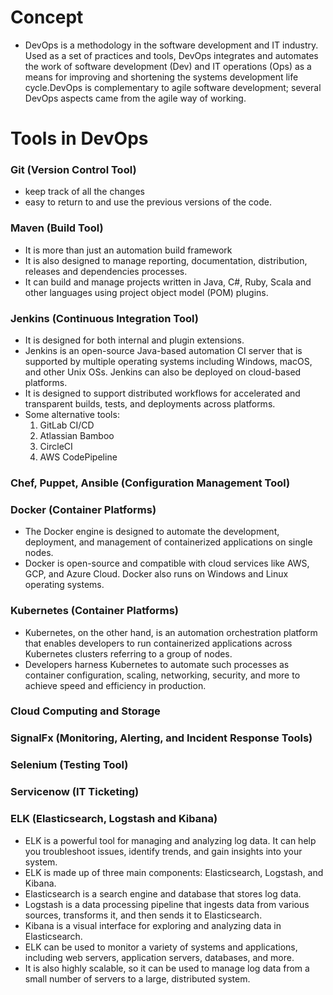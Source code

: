 # Concept
- DevOps is a methodology in the software development and IT industry. Used as a set of practices and tools, DevOps integrates and automates the work of software development (Dev) and IT operations (Ops) as a means for improving and shortening the systems development life cycle.DevOps is complementary to agile software development; several DevOps aspects came from the agile way of working.
# Tools in DevOps
### Git (Version Control Tool)
- keep track of all the changes
- easy to return to and use the previous versions of the code.
### Maven (Build Tool)
- It is more than just an automation build framework
- It is also designed to manage reporting, documentation, distribution, releases and dependencies processes.
- It can build and manage projects written in Java, C#, Ruby, Scala and other languages using project object model (POM) plugins.
### Jenkins (Continuous Integration Tool)
- It is designed for both internal and plugin extensions. 
- Jenkins is an open-source Java-based automation CI server that is supported by multiple operating systems including Windows, macOS, and other Unix OSs. Jenkins can also be deployed on cloud-based platforms. 
- It is designed to support distributed workflows for accelerated and transparent builds, tests, and deployments across platforms.
- Some alternative tools:
    1. GitLab CI/CD
    2. Atlassian Bamboo
    3. CircleCI
    4. AWS CodePipeline
### Chef, Puppet, Ansible (Configuration Management Tool)
### Docker (Container Platforms)
- The Docker engine is designed to automate the development, deployment, and management of containerized applications on single nodes. 
- Docker is open-source and compatible with cloud services like AWS, GCP, and Azure Cloud. Docker also runs on Windows and Linux operating systems. 
### Kubernetes (Container Platforms)
- Kubernetes, on the other hand, is an automation orchestration platform that enables developers to run containerized applications across Kubernetes clusters referring to a group of nodes. 
- Developers harness Kubernetes to automate such processes as container configuration, scaling, networking, security, and more to achieve speed and efficiency in production. 
### Cloud Computing and Storage
### SignalFx (Monitoring, Alerting, and Incident Response Tools)
### Selenium (Testing Tool)
### Servicenow (IT Ticketing)
### ELK (Elasticsearch, Logstash and Kibana)
- ELK is a powerful tool for managing and analyzing log data. It can help you troubleshoot issues, identify trends, and gain insights into your system. 
- ELK is made up of three main components: Elasticsearch, Logstash, and Kibana. 
- Elasticsearch is a search engine and database that stores log data. 
- Logstash is a data processing pipeline that ingests data from various sources, transforms it, and then sends it to Elasticsearch. 
- Kibana is a visual interface for exploring and analyzing data in Elasticsearch. 
- ELK can be used to monitor a variety of systems and applications, including web servers, application servers, databases, and more. 
- It is also highly scalable, so it can be used to manage log data from a small number of servers to a large, distributed system.